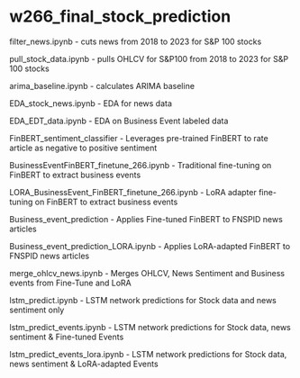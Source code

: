 # w266_final_stock_prediction

filter_news.ipynb - cuts news from 2018 to 2023 for S&P 100 stocks

pull_stock_data.ipynb - pulls OHLCV for S&P100 from 2018 to 2023 for S&P 100 stocks

arima_baseline.ipynb - calculates ARIMA baseline

EDA_stock_news.ipynb - EDA for news data

EDA_EDT_data.ipynb - EDA on Business Event labeled data

FinBERT_sentiment_classifier - Leverages pre-trained FinBERT to rate article as negative to positive sentiment

BusinessEventFinBERT_finetune_266.ipynb - Traditional fine-tuning on FinBERT to extract business events

LORA_BusinessEvent_FinBERT_finetune_266.ipynb - LoRA adapter fine-tuning on FinBERT to extract business events

Business_event_prediction - Applies Fine-tuned FinBERT to FNSPID news articles

Business_event_prediction_LORA.ipynb - Applies LoRA-adapted FinBERT to FNSPID news articles

merge_ohlcv_news.ipynb - Merges OHLCV, News Sentiment and Business events from Fine-Tune and LoRA

lstm_predict.ipynb - LSTM network predictions for Stock data and news sentiment only

lstm_predict_events.ipynb - LSTM network predictions for Stock data, news sentiment & Fine-tuned Events

lstm_predict_events_lora.ipynb - LSTM network predictions for Stock data, news sentiment & LoRA-adapted Events
